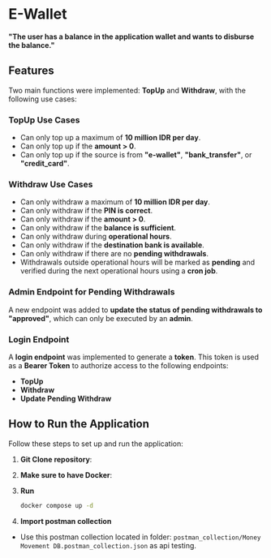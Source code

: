 # E-Wallet

**"The user has a balance in the application wallet and wants to disburse the balance."**

## Features

Two main functions were implemented: **TopUp** and **Withdraw**, with the following use cases:

### **TopUp Use Cases**
- Can only top up a maximum of **10 million IDR per day**.
- Can only top up if the **amount > 0**.
- Can only top up if the source is from **"e-wallet"**, **"bank_transfer"**, or **"credit_card"**.

### **Withdraw Use Cases**
- Can only withdraw a maximum of **10 million IDR per day**.
- Can only withdraw if the **PIN is correct**.
- Can only withdraw if the **amount > 0**.
- Can only withdraw if the **balance is sufficient**.
- Can only withdraw during **operational hours**.
- Can only withdraw if the **destination bank is available**.
- Can only withdraw if there are no **pending withdrawals**.
- Withdrawals outside operational hours will be marked as **pending** and verified during the next operational hours using a **cron job**.

### **Admin Endpoint for Pending Withdrawals**
A new endpoint was added to **update the status of pending withdrawals to "approved"**, which can only be executed by an **admin**.

### **Login Endpoint**
A **login endpoint** was implemented to generate a **token**. This token is used as a **Bearer Token** to authorize access to the following endpoints:
- **TopUp**
- **Withdraw**
- **Update Pending Withdraw**

## How to Run the Application

Follow these steps to set up and run the application:

1. **Git Clone repository**:

2. **Make sure to have Docker**:

3. **Run**
    ```bash
   docker compose up -d

4. **Import postman collection**
  - Use this postman collection located in folder: `postman_collection/Money Movement DB.postman_collection.json` as api testing.

